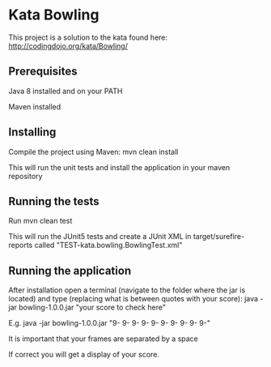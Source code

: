 # Kata Bowling

This project is a solution to the kata found here: http://codingdojo.org/kata/Bowling/


## Prerequisites

Java 8 installed and on your PATH

Maven installed


## Installing

Compile the project using Maven: mvn clean install

This will run the unit tests and install the application in your maven repository

## Running the tests

Run mvn clean test

This will run the JUnit5 tests and create a JUnit XML in target/surefire-reports called "TEST-kata.bowling.BowlingTest.xml"

## Running the application

After installation open a terminal (navigate to the folder where the jar is located) and type (replacing what is between quotes with your score): java -jar bowling-1.0.0.jar "your score to check here"

E.g. java -jar bowling-1.0.0.jar "9- 9- 9- 9- 9- 9- 9- 9- 9- 9-"

It is important that your frames are separated by a space

If correct you will get a display of your score.

